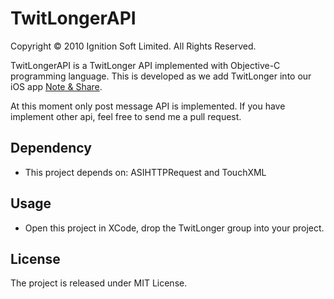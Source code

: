 TwitLongerAPI
=============

Copyright © 2010 Ignition Soft Limited. All Rights Reserved.

TwitLongerAPI is a TwitLonger API implemented with Objective-C programming language. This is developed as we add TwitLonger into our iOS app [Note & Share](http://itunes.apple.com/app/note-share/id391714522?mt=8&ign-mpt=uo=4).

At this moment only post message API is implemented. If you have implement other api, feel free to send me a pull request.

Dependency
----------

* This project depends on: ASIHTTPRequest and TouchXML

Usage
-----

* Open this project in XCode, drop the TwitLonger group into your project.

License
-------

The project is released under MIT License.